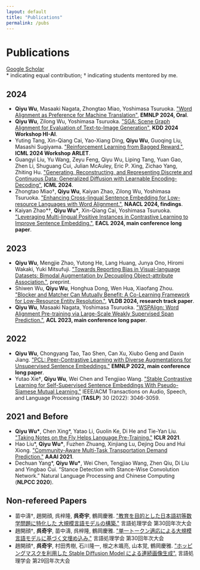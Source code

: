 ```yaml
---
layout: default
title: "Publications"
permalink: /pubs
---
```


# Publications
[Google Scholar](https://scholar.google.com/citations?user=oDn0AnwAAAAJ) \
\* indicating equal contribution; † indicating students mentored by me.
## 2024
* **Qiyu Wu**, Masaaki Nagata, Zhongtao Miao, Yoshimasa Tsuruoka. ["Word Alignment as Preference for Machine Translation"](https://arxiv.org/abs/2405.09223), **EMNLP 2024, Oral**.
* **Qiyu Wu**, Zilong Wu, Yoshimasa Tsuruoka. ["SGA: Scene Graph Alignment for Evaluation of Text-to-Image Generation"](https://human-interpretable-ai.github.io/assets/pdf/10_SGA_Scene_Graph_Alignment_f.pdf), **KDD 2024 Workshop HI-AI**.
* Yuting Tang, Xin-Qiang Cai, Yao-Xiang Ding, **Qiyu Wu**, Guoqing Liu, Masashi Sugiyama. ["Reinforcement Learning from Bagged Reward."](https://arxiv.org/pdf/2402.03771.pdf), **ICML 2024 Workshop ARLET**.
* Guangyi Liu, Yu Wang, Zeyu Feng, Qiyu Wu, Liping Tang, Yuan Gao, Zhen Li, Shuguang Cui, Julian McAuley, Eric P. Xing, Zichao Yang, Zhiting Hu. ["Generating, Reconstructing, and Representing Discrete and Continuous Data: Generalized Diffusion with Learnable Encoding-Decoding"](https://arxiv.org/abs/2402.19009), **ICML 2024**.
* Zhongtao Miao†, **Qiyu Wu**, Kaiyan Zhao, Zilong Wu, Yoshimasa Tsuruoka. ["Enhancing Cross-lingual Sentence Embedding for Low-resource Languages with Word Alignment."](https://aclanthology.org/2024.findings-naacl.204/), **NAACL 2024, findings**.
* Kaiyan Zhao*†, **Qiyu Wu\***, Xin-Qiang Cai, Yoshimasa Tsuruoka. ["Leveraging Multi-lingual Positive Instances in Contrastive Learning to Improve Sentence Embedding."](https://aclanthology.org/2024.eacl-long.59/), **EACL 2024, main conference long paper**.

## 2023
* **Qiyu Wu**, Mengjie Zhao, Yutong He, Lang Huang, Junya Ono, Hiromi Wakaki, Yuki Mitsufuji. ["Towards Reporting Bias in Visual-language Datasets: Bimodal Augmentation by Decoupling Object-attribute Association."](https://arxiv.org/abs/2310.01330), preprint.
* Shiwen Wu, **Qiyu Wu**, Honghua Dong, Wen Hua, Xiaofang Zhou. ["Blocker and Matcher Can Mutually Benefit: A Co-Learning Framework for Low-Resource Entity Resolution."](https://dl.acm.org/doi/abs/10.14778/3632093.3632096), **VLDB 2024, research track paper**.
* **Qiyu Wu**, Masaaki Nagata, Yoshimasa Tsuruoka. ["WSPAlign: Word Alignment Pre-training via Large-Scale Weakly Supervised Span Prediction."](https://aclanthology.org/2023.acl-long.621/), **ACL 2023, main conference long paper**.
  
## 2022
* **Qiyu Wu**, Chongyang Tao, Tao Shen, Can Xu, Xiubo Geng and Daxin Jiang. ["PCL: Peer-Contrastive Learning with Diverse Augmentations for Unsupervised Sentence Embeddings."](https://aclanthology.org/2022.emnlp-main.826/) **EMNLP 2022, main conference long paper**.
* Yutao Xie†, **Qiyu Wu**, Wei Chen and Tengjiao Wang. ["Stable Contrastive Learning for Self-Supervised Sentence Embeddings With Pseudo-Siamese Mutual Learning."](https://ieeexplore.ieee.org/abstract/document/9872078?casa_token=WmOgzDOxdVsAAAAA:l3sdhPMn9YUyhoab5G-YPJeYmsVNbiyPx0lwh6kkZHR0D4Nk3wUTkNywY0k5YE0P70_9AxN4) IEEE/ACM Transactions on Audio, Speech, and Language Processing (**TASLP**) 30 (2022): 3046-3059.

## 2021 and Before
* **Qiyu Wu\***, Chen Xing*, Yatao Li, Guolin Ke, Di He and Tie-Yan Liu. ["Taking Notes on the Fly Helps Language Pre-Training."](https://openreview.net/forum?id=lU5Rs_wCweN) **ICLR 2021**.
* Hao Liu*, **Qiyu Wu\***, Fuzhen Zhuang, Xinjiang Lu, Dejing Dou and Hui Xiong. ["Community-Aware Multi-Task Transportation Demand Prediction."](https://ojs.aaai.org/index.php/AAAI/article/view/16107) **AAAI 2021**.
* Dechuan Yang\*, **Qiyu Wu\***, Wei Chen, Tengjiao Wang, Zhen Qiu, Di Liu and Yingbao Cui. “Stance Detection with Stance-Wise Convolution Network.” Natural Language Processing and Chinese Computing (**NLPCC 2020**).

## Non-refereed Papers
* 苗中濤†, 趙開顔, 呉梓隆, **呉奇宇**, 鶴岡慶雅. ["教育を目的とした日本語初等数学問題に特化した 大規模言語モデルの構築."](https://www.anlp.jp/proceedings/annual_meeting/2024/pdf_dir/P4-24.pdf) 言語処理学会 第30回年次大会
* 趙開顔†, **呉奇宇**, 苗中濤, 呉梓隆, 鶴岡慶雅. ["単一トークン適応による大規模言語モデルに基づく文埋め込み."](https://www.anlp.jp/proceedings/annual_meeting/2024/pdf_dir/P1-26.pdf) 言語処理学会 第30回年次大会
* 趙開顔†, **呉奇宇**, 村田秀樹, 石川隆一, 根之木颯亮, 山本覚, 鶴岡慶雅. ["ホッピングマスクを利用した Stable Diffusion Model による連続画像生成".](https://www.anlp.jp/proceedings/annual_meeting/2023/pdf_dir/Q9-1.pdf) 言語処理学会 第29回年次大会